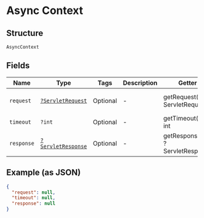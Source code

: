 
# Async Context

## Structure

`AsyncContext`

## Fields

| Name | Type | Tags | Description | Getter | Setter |
|  --- | --- | --- | --- | --- | --- |
| `request` | [`?ServletRequest`](../../doc/models/servlet-request.md) | Optional | - | getRequest(): ?ServletRequest | setRequest(?ServletRequest request): void |
| `timeout` | `?int` | Optional | - | getTimeout(): ?int | setTimeout(?int timeout): void |
| `response` | [`?ServletResponse`](../../doc/models/servlet-response.md) | Optional | - | getResponse(): ?ServletResponse | setResponse(?ServletResponse response): void |

## Example (as JSON)

```json
{
  "request": null,
  "timeout": null,
  "response": null
}
```

